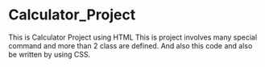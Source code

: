 # Calculator_Project
This is  Calculator Project using HTML
This is project involves many special command and more than 2 class are defined.
And also this code and also be written by using CSS.
